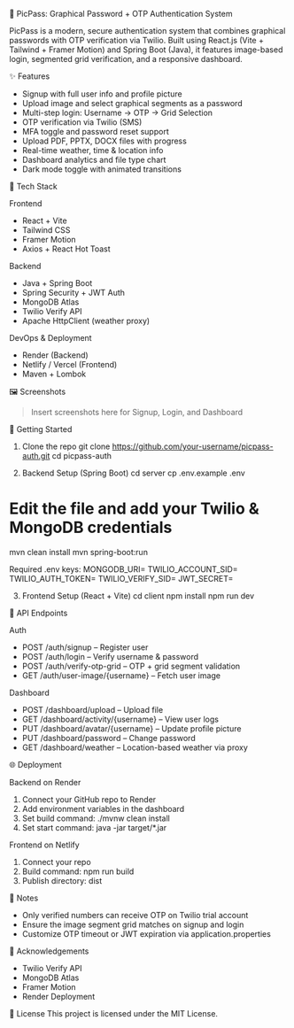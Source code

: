 🔐 PicPass: Graphical Password + OTP Authentication System

PicPass is a modern, secure authentication system that combines graphical passwords with OTP verification via Twilio. Built using React.js (Vite + Tailwind + Framer Motion) and Spring Boot (Java), it features image-based login, segmented grid verification, and a responsive dashboard.

✨ Features
- Signup with full user info and profile picture
- Upload image and select graphical segments as a password
- Multi-step login: Username → OTP → Grid Selection
- OTP verification via Twilio (SMS)
- MFA toggle and password reset support
- Upload PDF, PPTX, DOCX files with progress
- Real-time weather, time & location info
- Dashboard analytics and file type chart
- Dark mode toggle with animated transitions

🧩 Tech Stack

Frontend
- React + Vite
- Tailwind CSS
- Framer Motion
- Axios + React Hot Toast

Backend
- Java + Spring Boot
- Spring Security + JWT Auth
- MongoDB Atlas
- Twilio Verify API
- Apache HttpClient (weather proxy)

DevOps & Deployment
- Render (Backend)
- Netlify / Vercel (Frontend)
- Maven + Lombok

🖼️ Screenshots
> Insert screenshots here for Signup, Login, and Dashboard

🚀 Getting Started

1. Clone the repo
git clone https://github.com/your-username/picpass-auth.git
cd picpass-auth

2. Backend Setup (Spring Boot)
cd server
cp .env.example .env
# Edit the file and add your Twilio & MongoDB credentials

mvn clean install
mvn spring-boot:run

Required .env keys:
MONGODB_URI=
TWILIO_ACCOUNT_SID=
TWILIO_AUTH_TOKEN=
TWILIO_VERIFY_SID=
JWT_SECRET=

3. Frontend Setup (React + Vite)
cd client
npm install
npm run dev

🧪 API Endpoints

Auth
- POST /auth/signup – Register user
- POST /auth/login – Verify username & password
- POST /auth/verify-otp-grid – OTP + grid segment validation
- GET /auth/user-image/{username} – Fetch user image

Dashboard
- POST /dashboard/upload – Upload file
- GET /dashboard/activity/{username} – View user logs
- PUT /dashboard/avatar/{username} – Update profile picture
- PUT /dashboard/password – Change password
- GET /dashboard/weather – Location-based weather via proxy

🌐 Deployment

Backend on Render
1. Connect your GitHub repo to Render
2. Add environment variables in the dashboard
3. Set build command: ./mvnw clean install
4. Set start command: java -jar target/*.jar

Frontend on Netlify
1. Connect your repo
2. Build command: npm run build
3. Publish directory: dist

📌 Notes
- Only verified numbers can receive OTP on Twilio trial account
- Ensure the image segment grid matches on signup and login
- Customize OTP timeout or JWT expiration via application.properties

🙌 Acknowledgements
- Twilio Verify API
- MongoDB Atlas
- Framer Motion
- Render Deployment

📄 License
This project is licensed under the MIT License.
